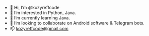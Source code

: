 - 👋 Hi, I’m @kozyreffcode
- 👀 I’m interested in Python, Java.
- 🌱 I’m currently learning Java.
- 💞️ I’m looking to collaborate on Android software & Telegram bots.
- 📫 kozyreffcode@gmail.com

<!---
kozyreffcode/kozyreffcode is a ✨ special ✨ repository because its `README.md` (this file) appears on your GitHub profile.
You can click the Preview link to take a look at your changes.
--->
